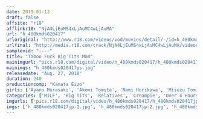 ```yaml
---
date: 2019-01-13
draft: false
affsite: "r18"
afflinkr18: "NjA4LjEuMS4xLjAuMC4wLjAuMA"
url: "h_480kmds020417"
urloriginal: "http://www.r18.com/videos/vod/movies/detail/-/id=h_480kmds020417"
urlfinal: "http://media.r18.com/track/NjA4LjEuMS4xLjAuMC4wLjAuMA/videos/vod/movies/detail/-/id=h_480kmds020417"
samplevid: "----"
title: "Taboo Fuck Big Tits Mom"
mainimgurl: "pics.r18.com/digital/video/h_480kmds020417/h_480kmds020417ps.jpg"
mainimgs: "h_480kmds020417ps.jpg"
releasedate: "Aug. 27, 2018"
duration: 240
productioncomp: "Kamata Eizo"
girls: ['Ayano Murasaki', 'Akemi Tomita', 'Nami Horikawa', 'Misuzu Tomizawa', 'Yachiyo Hongo', 'Sayoko Katakiri']
categories: ['MILF', 'Big Tits', 'Relatives', 'Creampie', 'Over 4 Hours']
imgurls: ['pics.r18.com/digital/video/h_480kmds020417/h_480kmds020417jp-1.jpg', 'pics.r18.com/digital/video/h_480kmds020417/h_480kmds020417jp-2.jpg', 'pics.r18.com/digital/video/h_480kmds020417/h_480kmds020417jp-3.jpg', 'pics.r18.com/digital/video/h_480kmds020417/h_480kmds020417jp-4.jpg', 'pics.r18.com/digital/video/h_480kmds020417/h_480kmds020417jp-5.jpg', 'pics.r18.com/digital/video/h_480kmds020417/h_480kmds020417jp-6.jpg', 'pics.r18.com/digital/video/h_480kmds020417/h_480kmds020417jp-7.jpg', 'pics.r18.com/digital/video/h_480kmds020417/h_480kmds020417jp-8.jpg', 'pics.r18.com/digital/video/h_480kmds020417/h_480kmds020417jp-9.jpg', 'pics.r18.com/digital/video/h_480kmds020417/h_480kmds020417jp-10.jpg', 'pics.r18.com/digital/video/h_480kmds020417/h_480kmds020417jp-11.jpg', 'pics.r18.com/digital/video/h_480kmds020417/h_480kmds020417jp-12.jpg', 'pics.r18.com/digital/video/h_480kmds020417/h_480kmds020417jp-13.jpg', 'pics.r18.com/digital/video/h_480kmds020417/h_480kmds020417jp-14.jpg', 'pics.r18.com/digital/video/h_480kmds020417/h_480kmds020417jp-15.jpg', 'pics.r18.com/digital/video/h_480kmds020417/h_480kmds020417jp-16.jpg', 'pics.r18.com/digital/video/h_480kmds020417/h_480kmds020417jp-17.jpg', 'pics.r18.com/digital/video/h_480kmds020417/h_480kmds020417jp-18.jpg', 'pics.r18.com/digital/video/h_480kmds020417/h_480kmds020417jp-19.jpg', 'pics.r18.com/digital/video/h_480kmds020417/h_480kmds020417jp-20.jpg']
imgs: ['h_480kmds020417jp-1.jpg', 'h_480kmds020417jp-2.jpg', 'h_480kmds020417jp-3.jpg', 'h_480kmds020417jp-4.jpg', 'h_480kmds020417jp-5.jpg', 'h_480kmds020417jp-6.jpg', 'h_480kmds020417jp-7.jpg', 'h_480kmds020417jp-8.jpg', 'h_480kmds020417jp-9.jpg', 'h_480kmds020417jp-10.jpg', 'h_480kmds020417jp-11.jpg', 'h_480kmds020417jp-12.jpg', 'h_480kmds020417jp-13.jpg', 'h_480kmds020417jp-14.jpg', 'h_480kmds020417jp-15.jpg', 'h_480kmds020417jp-16.jpg', 'h_480kmds020417jp-17.jpg', 'h_480kmds020417jp-18.jpg', 'h_480kmds020417jp-19.jpg', 'h_480kmds020417jp-20.jpg']
---
```

